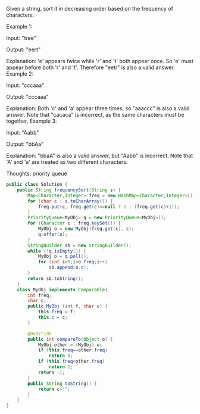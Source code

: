Given a string, sort it in decreasing order based on the frequency of characters.

Example 1:

Input:
"tree"

Output:
"eert"

Explanation:
'e' appears twice while 'r' and 't' both appear once.
So 'e' must appear before both 'r' and 't'. Therefore "eetr" is also a valid answer.
Example 2:

Input:
"cccaaa"

Output:
"cccaaa"

Explanation:
Both 'c' and 'a' appear three times, so "aaaccc" is also a valid answer.
Note that "cacaca" is incorrect, as the same characters must be together.
Example 3:

Input:
"Aabb"

Output:
"bbAa"

Explanation:
"bbaA" is also a valid answer, but "Aabb" is incorrect.
Note that 'A' and 'a' are treated as two different characters.

Thoughts: priority queue
```java
public class Solution {
    public String frequencySort(String s) {
        Map<Character,Integer> freq = new HashMap<Character,Integer>();
        for (char c : s.toCharArray()) {
        	freq.put(c, freq.get(c)==null ? 1 : (freq.get(c)+1));
        }
        PriorityQueue<MyObj> q = new PriorityQueue<MyObj>();
        for (Character c : freq.keySet()) {
        	MyObj o = new MyObj(freq.get(c), c);
        	q.offer(o);
        }
        StringBuilder sb = new StringBuilder();
        while (!q.isEmpty()) {
        	MyObj o = q.poll();
        	for (int i=0;i<o.freq;i++)
        		sb.append(o.c);
        }
        return sb.toString();
    }
	class MyObj implements Comparable{
		int freq;
		char c;
		public MyObj (int f, char c) {
			this.freq = f;
			this.c = c;
		}

		@Override
		public int compareTo(Object o) {
			MyObj other = (MyObj) o;
			if (this.freq==other.freq)
				return 0;
			if (this.freq<other.freq)
				return 1;
			return -1;
		}
		public String toString() {
			return c+"";
		}
	}
}
```
